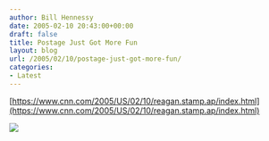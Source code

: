 ```yaml
---
author: Bill Hennessy
date: 2005-02-10 20:43:00+00:00
draft: false
title: Postage Just Got More Fun
layout: blog
url: /2005/02/10/postage-just-got-more-fun/
categories:
- Latest
---
```


[https://www.cnn.com/2005/US/02/10/reagan.stamp.ap/index.html](https://www.cnn.com/2005/US/02/10/reagan.stamp.ap/index.html)




![](https://blog.billhennessy.com/aggbug.aspx?PostID=1041)

